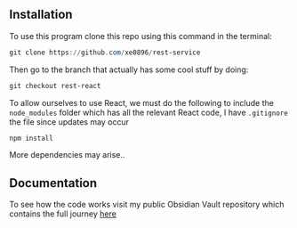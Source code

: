 ## Installation

To use this program clone this repo using this command in the terminal:
```powershell
git clone https://github.com/xe0896/rest-service
```
Then go to the branch that actually has some cool stuff by doing:
```powershell
git checkout rest-react
```
To allow ourselves to use React, we must do the following to include the `node_modules` folder which has all the relevant React code, I have `.gitignore` the file since updates may occur
```powershell
npm install
```

More dependencies may arise..

## Documentation

To see how the code works visit my public Obsidian Vault repository which contains the full journey [here](https://github.com/xe0896/obsidian/blob/master/DevDocs/Projects/Rest-React.md)
